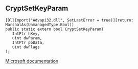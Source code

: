 ## CryptSetKeyParam

```
[DllImport("Advapi32.dll", SetLastError = true)][return: MarshalAs(UnmanagedType.Bool)]
public static extern bool CryptSetKeyParam(
   IntPtr hKey,
   uint dwParam,
   IntPtr pbData,
   uint dwFlags
);
```

[Microsoft documentation](https://docs.microsoft.com/en-us/windows/win32/api/wincrypt/nf-wincrypt-cryptsetkeyparam)
